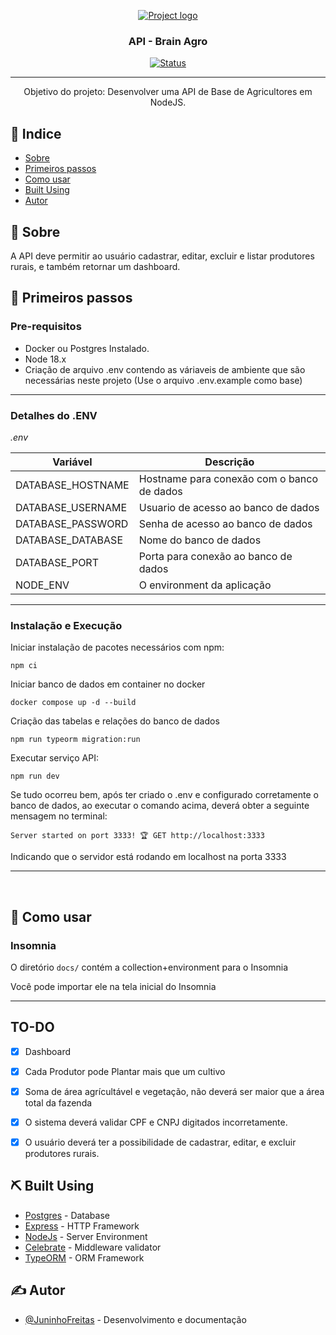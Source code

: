 <p align="center">
  <a href="" rel="noopener">
 <img width=auto height=auto src="https://i.imgur.com/3KU5qXn.png" alt="Project logo"></a>
</p>

<h3 align="center">API - Brain Agro</h3>

<div align="center">

[![Status](https://img.shields.io/badge/Status-Complete-brightgreen)]()

</div>

---

<p align="center"> Objetivo do projeto: 
  Desenvolver uma API de Base de Agricultores em NodeJS.
    <br> 
</p>

## 📝 Indice

- [Sobre](#about)
- [Primeiros passos](#getting_started)
- [Como usar](#usage)
- [Built Using](#built_using)
- [Autor](#autor)

## 🧐 Sobre <a name = "about"></a>
<p>
  A API deve permitir ao usuário cadastrar, editar, excluir e listar produtores rurais, e também retornar um dashboard.
</p>


## 🏁 Primeiros passos <a name = "getting_started"></a>

### Pre-requisitos
- Docker ou Postgres Instalado.
- Node 18.x
- Criação de arquivo .env contendo as váriaveis de ambiente que são necessárias neste projeto
(Use o arquivo .env.example como base)
___
### Detalhes do .ENV
<i>.env</i>

| Variável          | Descrição                                              |
| ----------------- | ------------------------------------------------------ |
| DATABASE_HOSTNAME | Hostname para conexão com o banco de dados             |
| DATABASE_USERNAME | Usuario de acesso ao banco de dados                    |
| DATABASE_PASSWORD | Senha de acesso ao banco de dados                      |
| DATABASE_DATABASE | Nome do banco de dados                                 |
| DATABASE_PORT     | Porta para conexão ao banco de dados                   |
| NODE_ENV          | O environment da aplicação                             |

___
### Instalação e Execução

Iniciar instalação de pacotes necessários com npm:
```
npm ci
```
Iniciar banco de dados em container no docker
```
docker compose up -d --build
```
Criação das tabelas e relações do banco de dados
```
npm run typeorm migration:run
```
Executar serviço API:
```
npm run dev
```
Se tudo ocorreu bem, após ter criado o .env e configurado corretamente o banco de dados, ao executar o comando acima, deverá obter a seguinte mensagem no terminal:
```
Server started on port 3333! 🏆 GET http://localhost:3333
```
Indicando que o servidor está rodando em localhost na porta 3333
___
<br>

##  🎈 Como usar <a name="usage"></a>

### Insomnia
O diretório `docs/` contém a collection+environment para o Insomnia

Você pode importar ele na tela inicial do Insomnia

---
## TO-DO

- [x] Dashboard
- [x] Cada Produtor pode Plantar mais que um cultivo
- [x] Soma de área agrícultável e vegetação, não deverá ser maior que a área total da fazenda
- [x] O sistema deverá validar CPF e CNPJ digitados incorretamente.
- [x] O usuário deverá ter a possibilidade de cadastrar, editar, e excluir produtores rurais.



## ⛏️ Built Using <a name = "built_using"></a>

- [Postgres](https://www.postgresql.org/) - Database
- [Express](https://expressjs.com/) - HTTP Framework
- [NodeJs](https://nodejs.org/en/) - Server Environment
- [Celebrate](https://www.npmjs.com/package/celebrate) - Middleware validator
- [TypeORM](https://typeorm.io/) - ORM Framework

## ✍️ Autor <a name = "autor"></a>

- [@JuninhoFreitas](https://github.com/JuninhoFreitas) - Desenvolvimento e documentação
